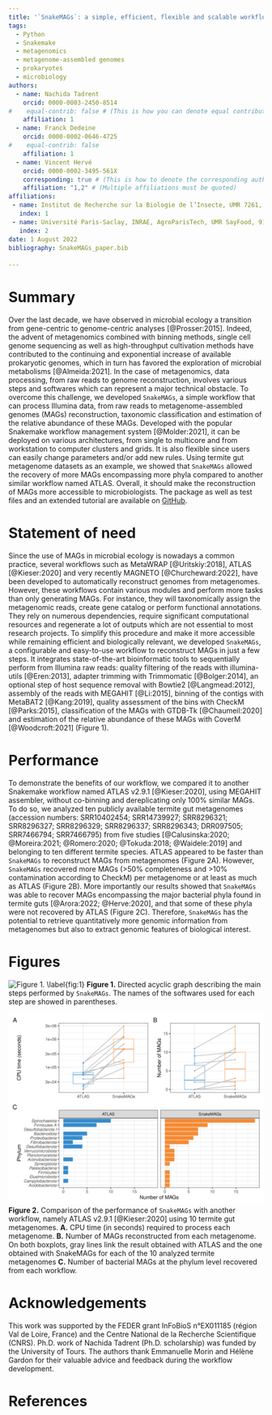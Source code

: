 ```yaml
---
title: '`SnakeMAGs`: a simple, efficient, flexible and scalable workflow to reconstruct prokaryotic genomes from metagenomes'
tags:
  - Python
  - Snakemake
  - metagenomics
  - metagenome-assembled genomes
  - prokaryotes
  - microbiology
authors:
  - name: Nachida Tadrent
    orcid: 0000-0003-2450-8514
#    equal-contrib: false # (This is how you can denote equal contributions between multiple authors)
    affiliation: 1
  - name: Franck Dedeine
    orcid: 0000-0002-0646-4725
#    equal-contrib: false
    affiliation: 1
  - name: Vincent Hervé
    orcid: 0000-0002-3495-561X
    corresponding: true # (This is how to denote the corresponding author)
    affiliation: "1,2" # (Multiple affiliations must be quoted)
affiliations:
 - name: Institut de Recherche sur la Biologie de l’Insecte, UMR 7261, CNRS - Université de Tours, 37200 Tours, France
   index: 1
 - name: Université Paris-Saclay, INRAE, AgroParisTech, UMR SayFood, 91120, Palaiseau, France
   index: 2
date: 1 August 2022
bibliography: SnakeMAGs_paper.bib

---
```


# Summary
Over the last decade, we have observed in microbial ecology a transition from gene-centric to genome-centric analyses [@Prosser:2015]. Indeed, the advent of metagenomics combined with binning methods, single cell genome sequencing as well as high-throughput cultivation methods have contributed to the continuing and exponential increase of available prokaryotic genomes, which in turn has favored the exploration of microbial metabolisms [@Almeida:2021]. In the case of metagenomics, data processing, from raw reads to genome reconstruction, involves various steps and softwares which can represent a major technical obstacle. To overcome this challenge, we developed `SnakeMAGs`, a simple workflow that can process Illumina data, from raw reads to metagenome-assembled genomes (MAGs) reconstruction, taxonomic classification and estimation of the relative abundance of these MAGs. Developed with the popular Snakemake workflow management system [@Molder:2021], it can be deployed on various architectures, from single to multicore and from workstation to computer clusters and grids. It is also flexible since users can easily change parameters and/or add new rules. Using termite gut metagenome datasets as an example, we showed that `SnakeMAGs` allowed the recovery of more MAGs encompassing more phyla compared to another similar workflow named ATLAS. Overall, it should make the reconstruction of MAGs more accessible to microbiologists. The package as well as test files and an extended tutorial are available on [GitHub](https://github.com/Nachida08/SnakeMAGs).


# Statement of need
Since the use of MAGs in microbial ecology is nowadays a common practice, several workflows such as MetaWRAP [@Uritskiy:2018], ATLAS [@Kieser:2020] and very recently MAGNETO [@Churcheward:2022], have been developed to automatically reconstruct genomes from metagenomes. However, these workflows contain various modules and perform more tasks than only generating MAGs. For instance, they will taxonomically assign the metagenomic reads, create gene catalog or perform functional annotations. They rely on numerous dependencies, require significant computational resources and regenerate a lot of outputs which are not essential to most research projects. To simplify this procedure and make it more accessible while remaining efficient and biologically relevant, we developed `SnakeMAGs`, a configurable and easy-to-use workflow to reconstruct MAGs in just a few steps. It integrates state-of-the-art bioinformatic tools to sequentially perform from Illumina raw reads: quality filtering of the reads with illumina-utils [@Eren:2013], adapter trimming with Trimmomatic [@Bolger:2014], an optional step of host sequence removal with Bowtie2 [@Langmead:2012], assembly of the reads with MEGAHIT [@Li:2015], binning of the contigs with MetaBAT2 [@Kang:2019], quality assessment of the bins with CheckM [@Parks:2015], classification of the MAGs with GTDB-Tk [@Chaumeil:2020] and estimation of the relative abundance of these MAGs with CoverM [@Woodcroft:2021] (Figure 1).

# Performance
To demonstrate the benefits of our workflow, we compared it to another Snakemake workflow named ATLAS v2.9.1 [@Kieser:2020], using MEGAHIT assembler, without co-binning and dereplicating only 100% similar MAGs. To do so, we analyzed ten publicly available termite gut metagenomes (accession numbers: SRR10402454; SRR14739927; SRR8296321; SRR8296327; SRR8296329; SRR8296337; SRR8296343; DRR097505; SRR7466794; SRR7466795) from five studies [@Calusinska:2020; @Moreira:2021; @Romero:2020; @Tokuda:2018; @Waidele:2019] and belonging to ten different termite species. ATLAS appeared to be faster than `SnakeMAGs` to reconstruct MAGs from metagenomes (Figure 2A). However, `SnakeMAGs` recovered more MAGs (>50% completeness and >10% contamination according to CheckM) per metagenome or at least as much as ATLAS (Figure 2B). More importantly our results showed that `SnakeMAGs` was able to recover MAGs encompassing the major bacterial phyla found in termite guts [@Arora:2022; @Herve:2020], and that some of these phyla were not recovered by ATLAS (Figure 2C). Therefore, `SnakeMAGs` has the potential to retrieve quantitatively more genomic information from metagenomes but also to extract genomic features of biological interest.



# Figures

![Figure 1. \label{fig:1}](Figure_1.png)
**Figure 1.** Directed acyclic graph describing the main steps performed by `SnakeMAGs`. The names of the softwares used for each step are showed in parentheses.



![Figure 2. \label{fig:2}](Figure_2.png)
**Figure 2.** Comparison of the performance of `SnakeMAGs` with another workflow, namely ATLAS v2.9.1 [@Kieser:2020] using 10 termite gut metagenomes. **A.** CPU time (in seconds) required to process each metagenome. **B.** Number of MAGs reconstructed from each metagenome. On both boxplots, gray lines link the result obtained with ATLAS and the one obtained with SnakeMAGs for each of the 10 analyzed termite metagenomes  **C.** Number of bacterial MAGs at the phylum level recovered from each workflow.


# Acknowledgements
This work was supported by the FEDER grant InFoBioS n°EX011185 (région Val de Loire, France) and the Centre National de la Recherche Scientifique (CNRS). Ph.D. work of Nachida Tadrent (Ph.D. scholarship) was funded by the University of Tours. The authors thank Emmanuelle Morin and Hélène Gardon for their valuable advice and feedback during the workflow development.

# References
